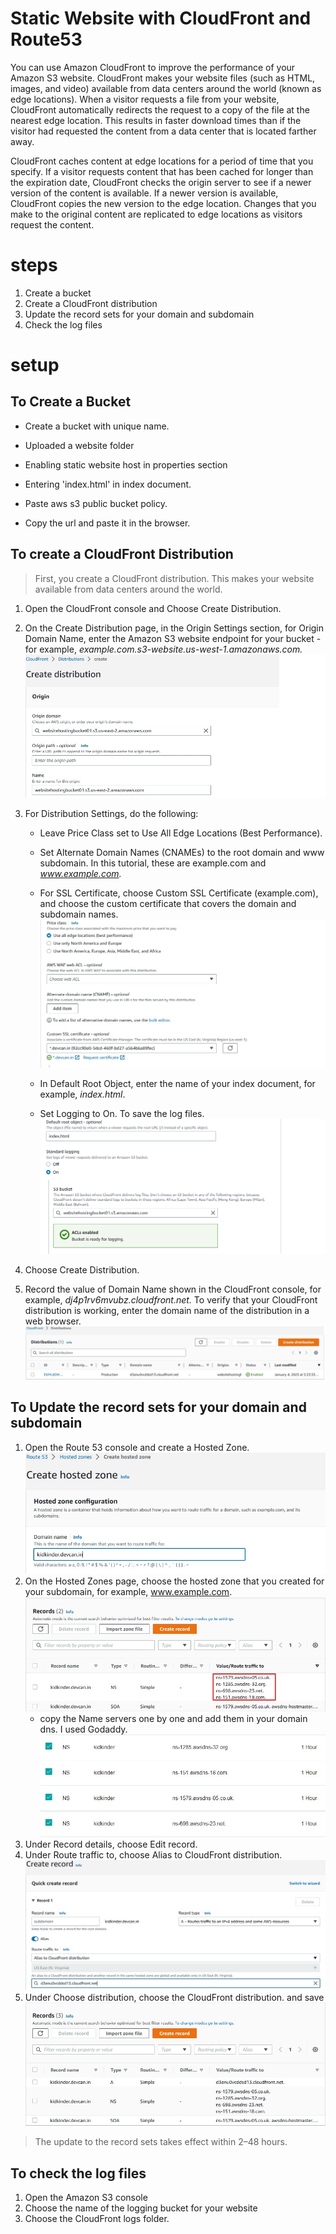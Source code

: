 # Static Website with CloudFront and Route53

You can use Amazon CloudFront to improve the performance of your Amazon S3 website. CloudFront makes your website files (such as HTML, images, and video) available from data centers around the world (known as edge locations). When a visitor requests a file from your website, CloudFront automatically redirects the request to a copy of the file at the nearest edge location. This results in faster download times than if the visitor had requested the content from a data center that is located farther away.

CloudFront caches content at edge locations for a period of time that you specify. If a visitor requests content that has been cached for longer than the expiration date, CloudFront checks the origin server to see if a newer version of the content is available. If a newer version is available, CloudFront copies the new version to the edge location. Changes that you make to the original content are replicated to edge locations as visitors request the content.

# steps

1. Create a bucket
2. Create a CloudFront distribution
3. Update the record sets for your domain and subdomain
4. Check the log files

# setup

## **To Create a Bucket**

* Create a bucket with unique name. 
- Uploaded a website folder
* Enabling static website host in properties section
- Entering 'index.html' in index document.
* Paste aws s3 public bucket policy.
- Copy the url and paste it in the browser.
  
## **To create a CloudFront Distribution**

>First, you create a CloudFront distribution. This makes your website available from data centers around the world.

1. Open the CloudFront console and Choose Create Distribution.
2. On the Create Distribution page, in the Origin Settings section, for Origin Domain Name, enter the Amazon S3 website endpoint for your bucket - for example, *example.com.s3-website.us-west-1.amazonaws.com.*
   ![origin Domain Name](./images/origin-domain.jpg)
3. For Distribution Settings, do the following:
 
    * Leave Price Class set to Use All Edge Locations (Best Performance).

    * Set Alternate Domain Names (CNAMEs) to the root domain and www subdomain. In this tutorial, these are example.com and *www.example.com.*
    * For SSL Certificate, choose Custom SSL Certificate (example.com), and choose the custom certificate that covers the domain and subdomain names.
  ![Edge Locations and SSL](./images/edge-ssl.jpg)
    * In Default Root Object, enter the name of your index document, for example, *index.html*.
    * Set Logging to On. To save the log files.
  ![Root Object and Log Files](./images/root_object-log.png)
4. Choose Create Distribution.
5. Record the value of Domain Name shown in the CloudFront console, for example, *dj4p1rv6mvubz.cloudfront.net.* To verify that your CloudFront distribution is working, enter the domain name of the distribution in a web browser.
    ![Distribution](./images/distributions.jpg)
   
## **To Update the record sets for your domain and subdomain**

1. Open the Route 53 console and create a Hosted Zone.
    ![Domain Name](./images/domain.jpg)
2. On the Hosted Zones page, choose the hosted zone that you created for your subdomain, for example, www.example.com.
    ![Name servers Records](./images/ns-records.jpg)
     - copy the Name servers one by one and add them in your domain dns. I used Godaddy.
        ![DNS Godaddy](./images/dns-godaddy.jpg)
1. Under Record details, choose Edit record.
2. Under Route traffic to, choose Alias to CloudFront distribution.
   ![Alias](./images/alias.jpg)
3. Under Choose distribution, choose the CloudFront distribution. and save
   ![Records](./images/records.jpg)
> The update to the record sets takes effect within 2–48 hours.

## **To check the log files**

1. Open the Amazon S3 console 
2. Choose the name of the logging bucket for your website
3. Choose the CloudFront logs folder.